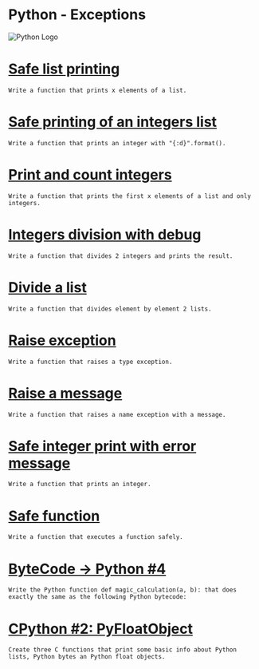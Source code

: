 # Python - Exceptions
![Python Logo](https://images.unsplash.com/photo-1649180556628-9ba704115795?ixlib=rb-1.2.1&ixid=MnwxMjA3fDB8MHxzZWFyY2h8OHx8cHl0aG9uJTIwbG9nb3xlbnwwfHwwfHw%3D&auto=format&fit=crop&w=500&q=60)

# [Safe list printing]()
	Write a function that prints x elements of a list.
# [Safe printing of an integers list]()
	Write a function that prints an integer with "{:d}".format().
# [Print and count integers]()
	Write a function that prints the first x elements of a list and only integers.
# [Integers division with debug]()
	Write a function that divides 2 integers and prints the result.
# [Divide a list]()
	Write a function that divides element by element 2 lists.
# [Raise exception]()
	Write a function that raises a type exception.
# [Raise a message]()
	Write a function that raises a name exception with a message.
# [Safe integer print with error message]()
	Write a function that prints an integer.
# [Safe function]()
	Write a function that executes a function safely.
# [ByteCode -> Python #4]()
	Write the Python function def magic_calculation(a, b): that does exactly the same as the following Python bytecode:
# [CPython #2: PyFloatObject]()
	Create three C functions that print some basic info about Python lists, Python bytes an Python float objects.


